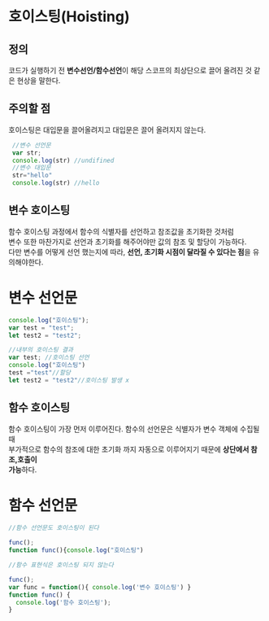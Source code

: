 # 호이스팅(Hoisting)

## 정의 
코드가 실행하기 전 **변수선언/함수선언**이 해당 스코프의 최상단으로 끌어 올려진 것 같은 현상을 말한다.

## 주의할 점 
호이스팅은 대입문을 끌어올려지고 대입문은 끌어 올려지지 않는다.
```jsx 
 //변수 선언문 
 var str;
 console.log(str) //undifined
 //변수 대입문 
 str="hello"
 console.log(str) //hello
```

## 변수 호이스팅
함수 호이스팅 과정에서 함수의 식별자를 선언하고 참조값을 초기화한 것처럼  
변수 또한 마찬가지로 선언과 초기화를 해주어야만 값의 참조 및 할당이 가능하다.  
다만 변수를 어떻게 선언 했는지에 따라, **선언, 초기화 시점이 달라질 수 있다는 점**을 유의해야한다.

# 변수 선언문
```javascript   
console.log("호이스팅");
var test = "test";
let test2 = "test2";

//내부의 호이스팅 결과 
var test; //호이스팅 선언 
console.log("호이스팅")
test ="test"//할당
let test2 = "test2"//호이스팅 발생 x 
```

## 함수 호이스팅
함수 호이스팅이 가장 먼저 이루어진다. 함수의 선언문은 식별자가 변수 객체에 수집될 때  
부가적으로 함수의 참조에 대한 초기화 까지 자동으로 이루어지기 때문에 **상단에서 참조,호출이  
가능**하다.

# 함수 선언문 
```javascript  
//함수 선언문도 호이스팅이 된다
 
func();
function func(){console.log("호이스팅")

//함수 표현식은 호이스팅 되지 않는다

func();
var func = function(){ console.log('변수 호이스팅') }
function func() {
  console.log('함수 호이스팅');
}
```

